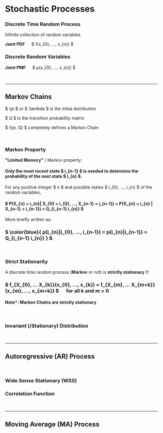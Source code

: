 # Stochastic Processes

### Discrete Time Random Process
Infinite collection of random variables

**Joint PDF** &emsp; $ f(x_{0}, ..., x_{n}) $

### Discrete Random Variables
**Joint PMF** &emsp; $ p(x_{0}, ..., x_{n}) $

</br><hr>

## Markov Chains
$ \pi $ or $ \lambda $ is the initial distribution

$ Q $ is the transition probability matrix

$ (\pi, Q) $ completely defines a Markov Chain

</br>

### Markov Property
**"Limited Memory"** / Markov property:
#### Only the most recent state $ i_{n-1} $ is needed to determine the probability of the next state $ i_{n} $.

For any positive integer $ n $ and possible states $ i_{0}, ..., i_{n} $ of the random variables,
#### $ P(X_{n} = i_{n}| X_{0} = i_{0}, ..., X_{n-1} = i_{n-1}) = P(X_{n} = i_{n} | X_{n-1} = i_{n-1}) = Q_{i_{n-1} i_{n}} $

More briefly written as:
### $ \color{blue}{ p(i_{n}|i_{0}, ..., i_{n-1}) = p(i_{n}|i_{n-1}) = Q_{i_{n-1} i_{n}} } $

</br>

### Strict Stationarity
A discrete time random process (**Markov** or not) is **strictly stationary** if:
### $ f_{X_{0}, ... X_{k}}(x_{0}, ..., x_{k}) = f_{X_{m}, ... X_{m+k}}(x_{m}, ..., x_{m+k}) $ &emsp; for all k and m > 0

#### Note*: Markov Chains are strictly stationary

</br>

### Invariant (/Stationary) Distribution




</br><hr>

## Autoregressive (AR) Process

</br>

### Wide Sense Stationary (WSS)


### Correlation Function

</br><hr>

## Moving Average (MA) Process
